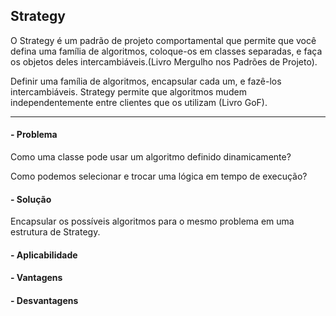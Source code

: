 
## Strategy

 O Strategy é um padrão de projeto comportamental que permite que você defina uma família de algoritmos, coloque-os em classes separadas, e faça os objetos deles 
 intercambiáveis.(Livro Mergulho nos Padrões de Projeto).


Definir uma família de algoritmos, encapsular cada um, e fazê-los intercambiáveis. Strategy permite que algoritmos mudem independentemente entre clientes que os
utilizam (Livro GoF).

---
#### - Problema

Como uma classe pode usar um algoritmo definido dinamicamente?

Como podemos selecionar e trocar uma lógica em tempo de execução?

#### - Solução

Encapsular os possíveis algoritmos para o mesmo problema em uma estrutura de Strategy.

#### - Aplicabilidade


#### - Vantagens


#### - Desvantagens


